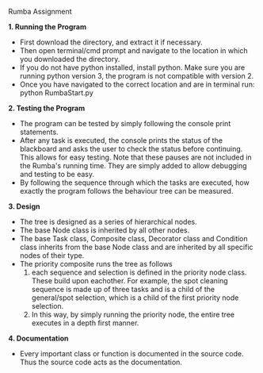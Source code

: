 Rumba Assignment

**1. Running the Program**
- First download the directory, and extract it if necessary. 
- Then open terminal/cmd prompt and navigate to the location
in which you downloaded the directory.
- If you do not have python installed, install python. Make sure you
are running python version 3, the program is not compatible with version 2.
- Once you have navigated to the correct location and are in terminal
run: python RumbaStart.py 

**2. Testing the Program**
- The program can be tested by simply following the console print statements.
- After any task is executed, the console prints the status of the blackboard
and asks the user to check the status before continuing. This allows
for easy testing. Note that these pauses are not included in the Rumba's
running time. They are simply added to allow debugging and testing to be
easy.
- By following the sequence through which the tasks are executed, how exactly
the program follows the behaviour tree can be measured.

**3. Design**
- The tree is designed as a series of hierarchical nodes. 
- The base Node class is inherited by all other nodes.
- The base Task class, Composite class, Decorator class and Condition class 
inherits from the base Node class and are inherited by all specific nodes of their type. 
- The priority composite runs the tree as follows
   1.  each sequence and selection is defined in the priority node class. These build upon
   eachother. For example, the spot cleaning sequence is made up of three tasks and is a child
   of the general/spot selection, which is a child of the first priority node selection.
   2. In this way, by simply running the priority node, the entire tree executes in a depth
   first manner.

**4. Documentation**
- Every important class or function is documented in the source code. Thus the source code
acts as the documentation.